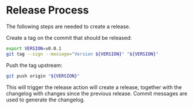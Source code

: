 # Release Process

The following steps are needed to create a release.

Create a tag on the commit that should be released:

```bash
export VERSION=v0.0.1
git tag --sign --message="Version ${VERSION}" "${VERSION}"
```

Push the tag upstream:

```bash
git push origin "${VERSION}"
```

This will trigger the release action will create a release, together with the
changelog with changes since the previous release. Commit messages are used
to generate the changelog.
